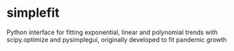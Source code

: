 # simplefit
Python interface for fitting exponential, linear and polynomial trends with scipy.optimize and pysimplegui, originally developed to fit pandemic growth
